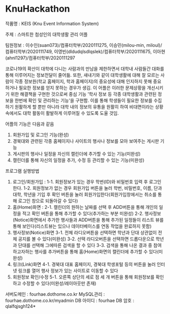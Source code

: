 # KnuHackathon

작품명 : KEIS (Knu Event Information System)

주제 : 스마트한 첨성인의 대학생활 관리 어플

팀원정보 : 이수인(suan073)/컴퓨터학부/2020111275, 이승민(milou-min, miloul)/컴퓨터학부/2020111749, 이영빈(dldudqlsdlqslek)/컴퓨터학부/2020111675, 이아현(ahnl1297)/컴퓨터학부/2020111297

코로나19의 확산이 대학에 다니는 사람과의 만남을 제한하면서 대학내 사람들간 대화를 통해 이루어지는 정보전달이 줄어듦. 
또한, 새내기와 같이 대학생활에 대해 잘 모르는 사람이 각종 정보원(학교 홈페이지, 학과 홈페이지)의 중요성에 대해 인지하지 못해 중요하거나 필요한 정보를 얻지 못하는 경우가 생김.
이 어플은 이러한 문제상황을 개선시키기 위한 해결책을 구현한 것으로써 중심 기능 '학사 정보 등 각종 대학생활과 관련된 정보을 한번에 확인 및 관리하는 기능'을 구현함. 
이를 통해 학생들이 필요한 정보를 수집하기 원활하게 할 뿐만 아니라 대학 내의 정보의 유통을 원활히 하여 비대면이라는 상황 속에서도 대학 활동이 활발하게 이루어질 수 있도록 도울 것임.

어플의 기능은 다음과 같음 
1. 회원가입 및 로그인 기능(완성)
2. 경북대와 관련된 각종 홈페이지나 사이트의 행사나 정보를 모아 보여주는 게시판 기능
3. 게시판의 행사나 일정을 자신의 캘린더에 추가할 수 있는 기능(미완성)
4. 캘린더를 통해 자신의 일정을 추가, 수정 등 관리할 수 있는 기능(미완성)

프로그램 실행방법
1. 로그인/회원가입 : 
 1-1. 회원정보가 있는 경우 학번(ID)와 비밀번호 입력 후 로그인한다.
 1-2. 회원정보가 없는 경우 회원가입 버튼을 눌러 학번, 비밀번호, 이름, 단과대학, 학년을 기입 후 확인 버튼을 눌러 회원가입한다(회원가입창에서는 취소를 통해 로그인 창으로 되돌아갈 수 있다)
2. 홈(Home)화면 : 
 2-1. 캘린더의 원하는 날짜를 선택 후 ADD버튼을 통해 개인의 일정을 적고 확인 버튼을 통해 추가할 수 있다(추가하는 부분 미완성)
 2-2. 행사정보(Notice)화면에서 추가한 행사들과 ADD버튼을 통해 추가된 일정들이 리스트 뷰를 통해 보인다(리스트뷰는 있으나 데이터베이스를 연동 작업을 완료하지 못함)
3. 행사정보(Notice)화면 
 3-1. 전체 라디오버튼을 선택하면 학년과 단대 상관없이 전체 공지를 볼 수 있다(미완성)
 3-2. 선택 라디오버튼을 선택하면 드롭다운으로 학년과 단대를 선택해 그에따른 검색을 할 수 있다
 3-3. 검색을 통해 나온 결과 중 참여하고자하는 행사를 추가버튼을 통해 홈(Home)화면의 캘린더에 추가할 수 있다(미완성)
4. 링크(Link)화면
 4-1. 경북대 대표 홈페이지, 경북대 학생포털 등의 버튼을 눌러 인터넷 링크를 열어 행사 정보가 있는 사이트로 이동할 수 있다
5. 회원정보 확인/수정
 5-1. 오른쪽 상단의 세로 점 세 개 버튼을 통해 회원정보를 확인하고 수정할 수 있다(미완성/레이아웃만 존재)

서버도메인 : fourhae.dothome.co.kr
MySQL관리 : fourhae.dothome.co.kr/myadmin
DB 아이디 : fourhae
DB 암호 : qlalfqjsgh124*
